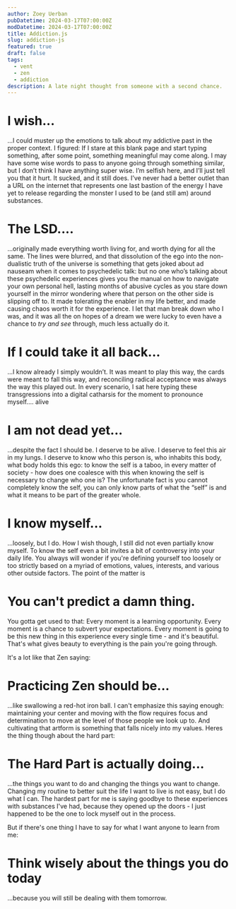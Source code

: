 ```yaml
---
author: Zoey Uerban
pubDatetime: 2024-03-17T07:00:00Z
modDatetime: 2024-03-17T07:00:00Z
title: Addiction.js
slug: addiction-js
featured: true
draft: false
tags:
  - vent
  - zen
  - addiction
description: A late night thought from someone with a second chance.
---
```


# I wish...

...I could muster up the emotions to talk about my addictive past in the proper context. I figured: If I stare at this blank page and start typing something, after some point, something meaningful may come along. I may have some wise words to pass to anyone going through something similar, but I don’t think I have anything super wise.  I’m selfish here, and I’ll just tell you that it hurt. It sucked, and it still does. I’ve never had a better outlet than a URL on the internet that represents one last bastion of the energy I have yet to release regarding the monster I used to be (and still am) around substances.

# The LSD....

...originally made everything worth living for, and worth dying for all the same. The lines were blurred, and that dissolution of the ego into the non-dualistic truth of the universe is something that gets joked about ad nauseam when it comes to psychedelic talk: but no one who’s talking about these psychedelic experiences gives you the manual on how to navigate your own personal hell, lasting months of abusive cycles as you stare down yourself in the mirror wondering where that person on the other side is slipping off to. It made tolerating the enabler in my life better, and made causing chaos worth it for the experience. I let that man break down who I was, and it was all the on hopes of a dream we were lucky to even have a chance to *try and see* through, much less actually do it.

# If I could take it all back...

...I know already I simply wouldn’t. It was meant to play this way, the cards were meant to fall this way, and reconciling radical acceptance was always the way this played out. In every scenario, I sat here typing these transgressions into a digital catharsis for the moment to pronounce myself…. alive

# I am not dead yet...

...despite the fact I should be. I deserve to be alive.  I deserve to feel this air in my lungs. I deserve to know who this person is, who inhabits this body, what body holds this ego: to know the self is a taboo, in every matter of society - how does one coalesce with this when knowing the self is necessary to change who one is? The unfortunate fact is you cannot completely know the self, you can only know parts of what the “self” is and what it means to be part of the greater whole. 

# I know myself... 

...loosely, but I do. How I wish though, I still did not even partially know myself. To know the self even a bit invites a bit of controversy into your daily life. You always will wonder if you're defining yourself too loosely or too strictly based on a myriad of emotions, values, interests, and various other outside factors. The point of the matter is

# You can't predict a damn thing.

You gotta get used to that: Every moment is a learning opportunity. Every moment is a chance to subvert your expectations. Every moment is going to be this new thing in this experience every single time - and it's beautiful. That's what gives beauty to everything is the pain you're going through. 

It's a lot like that Zen saying:

# Practicing Zen should be...

...like swallowing a red-hot iron ball. I can't emphasize this saying enough: maintaining your center and moving with the flow requires focus and determination to move at the level of those people we look up to. And cultivating that artform is something that falls nicely into my values. Heres the thing though about the hard part:

# The Hard Part is actually doing...

...the things you want to do and changing the things you want to change. Changing my routine to better suit the life I want to live is not easy, but I do what I can. The hardest part for me is saying goodbye to these experiences with substances I've had, because they opened up the doors - I just happened to be the one to lock myself out in the process. 

But if there's one thing I have to say for what I want anyone to learn from me:

# Think wisely about the things you do today

...because you will still be dealing with them tomorrow.